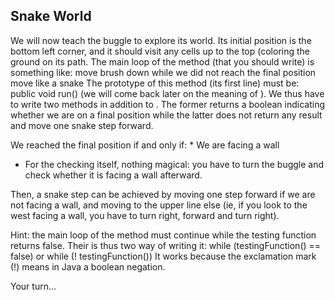 ## Snake World ##
We will now teach the buggle to explore its world. Its initial position is
the bottom left corner, and it should visit any cells up to the top
(coloring the ground on its path. The main loop of the method (that you should write) is something like:     move brush down
    while we did not reach the final position
    move like a snake
The prototype of this method (its first line) must be:     public void run()
(we will come back later on the meaning of ). We thus
have to write two methods in addition to . The former
returns a boolean indicating whether we are on a final position while the
latter does not return any result and move one snake step forward.

We reached the final position if and only if: *    We are facing a wall
*    For the checking itself, nothing magical: you have to turn the buggle and
check whether it is facing a wall afterward.

Then, a snake step can be achieved by moving one step forward if we are not
facing a wall, and moving to the upper line else (ie, if you look to the
west facing a wall, you have to turn right, forward and turn right).

Hint: the main loop of the method must continue while the
testing function returns false. Their is thus two way of writing it:     while (testingFunction() == false)
or     while (! testingFunction())
It works because the exclamation mark (!) means in Java a boolean negation.

Your turn...

